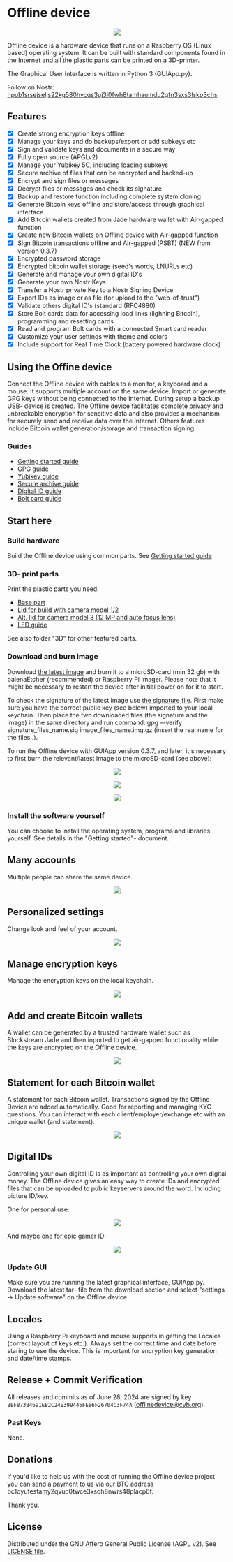 
# Offline device
<p align="center"><img src="https://github.com/Offlinedevice/Offlinedevice/blob/bac3ae3b1d51cccb709c672649967c02344d325c/OfflineDevice3D.gif"></p>

Offline device is a hardware device that runs on a Raspberry OS (Linux based) operating system. It can be built with standard components found in the Internet and all the plastic parts can be printed on a 3D-printer.

The Graphical User Interface is written in Python 3 (GUIApp.py).

Follow on Nostr: [npub1srsejseljs22kg580hvcqs3uj3l0fwh8tamhaumdu2gfn3sxs3lskp3chs](https://primal.net/p/npub1srsejseljs22kg580hvcqs3uj3l0fwh8tamhaumdu2gfn3sxs3lskp3chs)

## Features

- [x] Create strong encryption keys offline
- [x] Manage your keys and do backups/export or add subkeys etc
- [x] Sign and validate keys and documents in a secure way
- [x] Fully open source (APGLv2)
- [x] Manage your Yubikey 5C, including loading subkeys
- [x] Secure archive of files that can be encrypted and backed-up
- [x] Encrypt and sign files or messages 
- [x] Decrypt files or messages and check its signature
- [x] Backup and restore function including complete system cloning
- [x] Generate Bitcoin keys offline and store/access through graphical interface
- [x] Add Bitcoin wallets created from Jade hardware wallet with Air-gapped function
- [x] Create new Bitcoin wallets on Offline device with Air-gapped function 
- [x] Sign Bitcoin transactions offline and Air-gapped (PSBT) (NEW from version 0.3.7)
- [x] Encrypted password storage
- [x] Encrypted bitcoin wallet storage (seed's words, LNURLs etc) 
- [x] Generate and manage your own digital ID's
- [x] Generate your own Nostr Keys
- [x] Transfer a Nostr private Key to a Nostr Signing Device
- [x] Export IDs as image or as file (for upload to the "web-of-trust")
- [x] Validate others digital ID's (standard (RFC4880)
- [x] Store Bolt cards data for accessing load links (lighning Bitcoin), programming and resetting cards
- [x] Read and program Bolt cards with a connected Smart card reader
- [x] Customize your user settings with theme and colors
- [x] Include support for Real Time Clock (battery powered hardware clock) 

## Using the Offine device

Connect the Offline device with cables to a monitor, a keyboard and a mouse. It supports multiple account on the same device. Import or generate GPG keys without being connected to the Internet. During setup a backup USB- device is created. The Offline device facilitates complete privacy and unbreakable encryption for sensitive data and also provides a mechanism for securely send and receive data over the Internet. Others features include Bitcoin wallet generation/storage and transaction signing.

### Guides

* [Getting started guide](https://github.com/Offlinedevice/Offlinedevice/blob/057806e96a671aa06b3eac34bdbc17a77e54d67b/help/getstartedHelp.txt)
* [GPG guide](https://github.com/Offlinedevice/Offlinedevice/blob/e34fb841eac5e7634a74db3f75f62b0f8ab91fca/help/gpgHelp.txt)
* [Yubikey guide](https://github.com/Offlinedevice/project/blob/291037e6e33de97521e22a7abb742123ab7c2843/help/yubikeyHelp.txt)
* [Secure archive guide](https://github.com/Offlinedevice/project/blob/291037e6e33de97521e22a7abb742123ab7c2843/help/securearchiveHelp.txt)
* [Digital ID guide](https://github.com/Offlinedevice/project/blob/291037e6e33de97521e22a7abb742123ab7c2843/help/digitalIDHelp.txt)
* [Bolt card guide](https://github.com/Offlinedevice/Offlinedevice/blob/e34fb841eac5e7634a74db3f75f62b0f8ab91fca/help/boltcardHelp.txt)

## Start here
### Build hardware
Build the Offline device using common parts. See [Getting started guide](https://github.com/Offlinedevice/Offlinedevice/blob/057806e96a671aa06b3eac34bdbc17a77e54d67b/help/getstartedHelp.txt)

### 3D- print parts 
Print the plastic parts you need.
* [Base part](https://github.com/Offlinedevice/Offlinedevice/blob/c830ffdbb2a946e84a4a98436ece2bb4b4ff8ee4/3D/PIzerobox/PIzeroBoxRoundedwithCamera.stl)
* [Lid for build with camera model 1/2](https://github.com/Offlinedevice/Offlinedevice/blob/c830ffdbb2a946e84a4a98436ece2bb4b4ff8ee4/3D/PIzerobox/LidPIzeroBoxwithCameraModel_1_and_2.stl)
* [Alt. lid for camera model 3 (12 MP and auto focus lens)](https://github.com/Offlinedevice/Offlinedevice/blob/c830ffdbb2a946e84a4a98436ece2bb4b4ff8ee4/3D/PIzerobox/LidPIzeroBoxwithCameraModel3.stl)
* [LED guide](https://github.com/Offlinedevice/Offlinedevice/blob/c830ffdbb2a946e84a4a98436ece2bb4b4ff8ee4/3D/PIzerobox/LEDguide.stl)

See also folder "3D" for other featured parts.

### Download and burn image
Download [the latest image](https://www.mediafire.com/file/gcn3e4dc3v098oa/OfflineDevice_0_3_7_Pi2W.img.gz/file) and burn it to a microSD-card (min 32 gb) with balenaEtcher (recommended) or Raspberry Pi Imager. Please note that it might be necessary to restart the device after initial power on for it to start.

To check the signature of the latest image use [the signature file](https://www.mediafire.com/file/crmvxytwowcldr9/OfflineDevice_0_3_7_Pi2W.img.gz.sig/file). First make sure you have the correct public key (see below) imported to your local keychain. Then place the two downloaded files (the signature and the image) in the same directory and run command: gpg --verify signature_files_name.sig image_files_name.img.gz (insert the real name for the files..).

To run the Offline device with GUIApp version 0.3.7, and later, it's necessary to first burn the relevant/latest Image to the microSD-card (see above):

<p align="center"><img src="https://github.com/Offlinedevice/project/blob/291037e6e33de97521e22a7abb742123ab7c2843/balenaEtcher_screenshot.PNG"></p>

<p align="center"><img src="https://github.com/Offlinedevice/project/blob/291037e6e33de97521e22a7abb742123ab7c2843/Raspberry_Pi_imager.PNG"></p>

<p align="center"><img src="https://github.com/Offlinedevice/project/blob/291037e6e33de97521e22a7abb742123ab7c2843/Raspberry_Pi_imager_Use_custom.PNG"></p>

### Install the software yourself
You can choose to install the operating system, programs and libraries yourself. See details in the "Getting started"- document. 

## Many accounts
Multiple people can share the same device. 

<p align="center"><img src="https://github.com/Offlinedevice/Offlinedevice/blob/24983000ea314ff8c1ae10c5c0f86ceefee5acb8/Multiple_accounts.JPG"></p>

## Personalized settings
Change look and feel of your account. 

<p align="center"><img src="https://github.com/Offlinedevice/Offlinedevice/blob/7a977ce4c080ca685e4d9f3b3a0b47ce3544cad8/Settings_screenshot.png"></p>

## Manage encryption keys
Manage the encryption keys on the local keychain. 

<p align="center"><img src="https://github.com/Offlinedevice/Offlinedevice/blob/24983000ea314ff8c1ae10c5c0f86ceefee5acb8/Encr_keys.JPG"></p>

## Add and create Bitcoin wallets
A wallet can be generated by a trusted hardware wallet such as Blockstream Jade and then inported to get air-gapped functionality while the keys are encrypted on the Offline device. 

<p align="center"><img src="https://github.com/Offlinedevice/Offlinedevice/blob/67f4b982cd9f29e2814f1f9446354b705cd52dd5/example_wallet_with_statement.jpg"></p>

## Statement for each Bitcoin wallet
A statement for each Bitcoin wallet. Transactions signed by the Offline Device are added automatically. Good for reporting and managing KYC questions. You can interact with each client/employer/exchange etc with an unique wallet (and statement).  

<p align="center"><img src="https://github.com/Offlinedevice/Offlinedevice/blob/67f4b982cd9f29e2814f1f9446354b705cd52dd5/Example_wallet_statement.jpg"></p>

## Digital IDs
Controlling your own digital ID is as important as controlling your own digital money. The Offline device gives an easy way to create IDs and encrypted files that can be uploaded to public keyservers around the word. Including picture ID/key. 

One for personal use:
<p align="center"><img src="https://github.com/Offlinedevice/project/blob/291037e6e33de97521e22a7abb742123ab7c2843/ID_personal_demo.png"></p>

And maybe one for epic gamer ID:
<p align="center"><img src="https://github.com/Offlinedevice/project/blob/291037e6e33de97521e22a7abb742123ab7c2843/ID_gamer_demo.png"></p>

### Update GUI
Make sure you are running the latest graphical interface, GUIApp.py. Download the latest tar- file from the download section and select "settings -> Update software" on the Offline device. 

## Locales

Using a Raspberry Pi keyboard and mouse supports in getting the Locales (correct layout of keys etc.). Always set the correct time and date before staring to use the device. This is important for encryption key generation and date/time stamps. 

## Release + Commit Verification

All releases and commits as of June 28, 2024 are signed by key `BEF873B4691EB2C24E399445FE86F26704C3F74A` (offlinedevice@cyb.org).

### Past Keys
None.

## Donations
If you'd like to help us with the cost of running the Offline device project you can send a payment to us via our BTC address bc1qyufesfamy2qvuc0twce3xsqh8nwrs48placp6f.

Thank you.

## License

Distributed under the GNU Affero General Public License (AGPL v2). See [LICENSE file](LICENSE).
